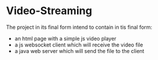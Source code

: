 Video-Streaming
===============
The project in its final form intend to contain in tis final form:
- an html page with a simple js video player
- a js websocket client which will receive the video file
- a java web server which will send the file to the client

